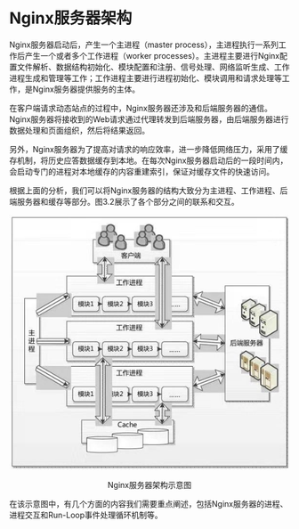 # Nginx服务器架构

Nginx服务器启动后，产生一个主进程（master process），主进程执行一系列工作后产生一个或者多个工作进程（worker processes）。主进程主要进行Nginx配置文件解析、数据结构初始化、模块配置和注册、信号处理、网络监听生成、工作进程生成和管理等工作；工作进程主要进行进程初始化、模块调用和请求处理等工作，是Nginx服务器提供服务的主体。

在客户端请求动态站点的过程中，Nginx服务器还涉及和后端服务器的通信。Nginx服务器将接收到的Web请求通过代理转发到后端服务器，由后端服务器进行数据处理和页面组织，然后将结果返回。

另外，Nginx服务器为了提高对请求的响应效率，进一步降低网络压力，采用了缓存机制，将历史应答数据缓存到本地。在每次Nginx服务器启动后的一段时间内，会启动专门的进程对本地缓存的内容重建索引，保证对缓存文件的快速访问。

根据上面的分析，我们可以将Nginx服务器的结构大致分为主进程、工作进程、后端服务器和缓存等部分。图3.2展示了各个部分之间的联系和交互。

![Nginx服务器架构示意图](../../images/nginx_server.jpg)
<center>Nginx服务器架构示意图</center>


在该示意图中，有几个方面的内容我们需要重点阐述，包括Nginx服务器的进程、进程交互和Run-Loop事件处理循环机制等。